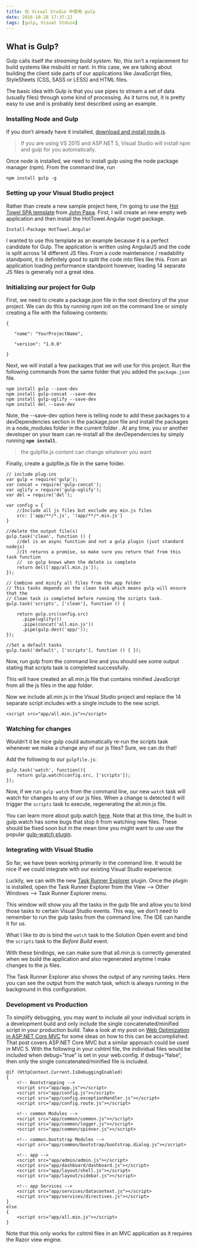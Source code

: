 ```yaml
---
title: 在 Visual Studio 中使用 gulp
date: 2016-10-28 17:37:22
tags: [gulp, Visual Stduio]
---
```


## What is Gulp?
Gulp calls itself *the streaming build system*. No, this isn’t a replacement for build systems like msbuild or nant. In this case, we are talking about building the client side parts of our applications like JavaScript files, StyleSheets (CSS, SASS or LESS) and HTML files.

The basic idea with Gulp is that you use pipes to stream a set of data (usually files) through some kind of processing. As it turns out, it is pretty easy to use and is probably best described using an example.

### Installing Node and Gulp
If you don’t already have it installed, [download and install node.js](http://nodejs.org/).

> If you are using VS 2015 and ASP.NET 5, Visual Studio will install npm and gulp for you automatically.

Once node is installed, we need to install gulp using the node package manager (npm). From the command line, run
```
npm install gulp -g
```

<!--more-->

### Setting up your Visual Studio project
Rather than create a new sample project here, I’m going to use the [Hot Towel SPA template](http://www.johnpapa.net/hot-towel-angular/) from [John Papa](http://www.johnpapa.net/). First, I will create an new empty web application and then install the HotTowel.Angular nuget package.

```
Install-Package HotTowel.Angular
```

I wanted to use this template as an example because it is a perfect candidate for Gulp. The application is written using AngularJS and the code is split across 14 different JS files. From a code maintenance / readability standpoint, it is definitely good to split the code into files like this. From an application loading performance standpoint however, loading 14 separate JS files is generally not a great idea.

### Initializing our project for Gulp
First, we need to create a package.json file in the root directory of the your project. We can do this by running npm init on the command line or simply creating a file with the following contents:

```
{

   "name": "YourProjectName",

   "version": "1.0.0"

}
```

Next, we will install a few packages that we will use for this project. Run the following commands from the same folder that you added the `package.json` file.

```
npm install gulp --save-dev
npm install gulp-concat --save-dev
npm install gulp-uglify --save-dev
npm install del --save-dev
```

Note, the --save-dev option here is telling node to add these packages to a devDependencies section in the package.json file and install the packages in a node_modules folder in the current folder . At any time, you or another developer on your team can re-install all the devDependencies by simply running **`npm install`**.

> the gulpfile.js content can change whatever you want

Finally, create a gulpfile.js file in the same folder.

```
// include plug-ins
var gulp = require('gulp');
var concat = require('gulp-concat');
var uglify = require('gulp-uglify');
var del = require('del');

var config = {
    //Include all js files but exclude any min.js files
    src: ['app/**/*.js', '!app/**/*.min.js']
}

//delete the output file(s)
gulp.task('clean', function () {
    //del is an async function and not a gulp plugin (just standard nodejs)
    //It returns a promise, so make sure you return that from this task function
    //  so gulp knows when the delete is complete
    return del(['app/all.min.js']);
});

// Combine and minify all files from the app folder
// This tasks depends on the clean task which means gulp will ensure that the 
// Clean task is completed before running the scripts task.
gulp.task('scripts', ['clean'], function () {

    return gulp.src(config.src)
      .pipe(uglify())
      .pipe(concat('all.min.js'))
      .pipe(gulp.dest('app/'));
});

//Set a default tasks
gulp.task('default', ['scripts'], function () { });
```

Now, run gulp from the command line and you should see some output stating that scripts task is completed successfully.

This will have created an all.min.js file that contains minified JavaScript from all the js files in the app folder.

Now we include all.min.js in the Visual Studio project and replace the 14 separate script includes with a single include to the new script.

```
<script src="app/all.min.js"></script>
```

### Watching for changes
Wouldn’t it be nice gulp could automatically re-run the scripts task whenever we make a change any of our js files? Sure, we can do that!

Add the following to our `gulpfile.js`:

```
gulp.task('watch', function(){
    return gulp.watch(config.src, ['scripts']);
});
```

Now, if we run `gulp watch` from the command line, our new `watch` task will watch for changes to any of our js files. When a change is detected it will trigger the `scripts` task to execute, regenerating the all.min.js file.

You can learn more about gulp.watch [here](https://github.com/gulpjs/gulp/blob/master/docs/API.md#gulpwatchglob--opts-tasks-or-gulpwatchglob--opts-cb). Note that at this time, the built in gulp.watch has some bugs that stop it from watching new files. These should be fixed soon but in the mean time you might want to use use the popular [gulp-watch plugin](https://github.com/floatdrop/gulp-watch/blob/master/docs/readme.md#starting-tasks-on-events).

### Integrating with Visual Studio

So far, we have been working primarily in the command line. It would be nice if we could integrate with our existing Visual Studio experience.

Luckily, we can with the new [Task Runner Explorer](http://visualstudiogallery.msdn.microsoft.com/8e1b4368-4afb-467a-bc13-9650572db708) plugin. Once the plugin is installed, open the Task Runner Explorer from the View –> Other Windows –> Task Runner Explorer menu.

This window will show you all the tasks in the gulp file and allow you to bind those tasks to certain Visual Studio events. This way, we don’t need to remember to run the gulp tasks from the command line. The IDE can handle it for us.

What I like to do is bind the `watch` task to the Solution Open event and bind the `scripts` task to the *Before Build* event.

With these bindings, we can make sure that all.min.js is correctly generated when we build the application and also regenerated anytime I make changes to the js files.

The Task Runner Explorer also shows the output of any running tasks. Here you can see the output from the watch task, which is always running in the background in this configuration.

### Development vs Production
To simplify debugging, you may want to include all your individual scripts in a development build and only include the single concatenated/minified script in your production build. Take a look at my post on [Web Optimization in ASP.NET Core MVC](http://www.davepaquette.com/archive/2015/05/05/web-optimization-development-and-production-in-asp-net-mvc6.aspx) for some ideas on how to this can be accomplished. That post covers ASP.NET Core MVC but a similar approach could be used in MVC 5. With the following in your cshtml file, the individual files would be included when debug=”true” is set in your web.config. If debug=”false”, then only the single concatenated/minified file is included.

```
@if (HttpContext.Current.IsDebuggingEnabled)
{
    <!-- Bootstrapping -->
    <script src="app/app.js"></script>
    <script src="app/config.js"></script>
    <script src="app/config.exceptionHandler.js"></script>
    <script src="app/config.route.js"></script>

    <!-- common Modules -->
    <script src="app/common/common.js"></script>
    <script src="app/common/logger.js"></script>
    <script src="app/common/spinner.js"></script>

    <!-- common.bootstrap Modules -->
    <script src="app/common/bootstrap/bootstrap.dialog.js"></script>

    <!-- app -->
    <script src="app/admin/admin.js"></script>
    <script src="app/dashboard/dashboard.js"></script>
    <script src="app/layout/shell.js"></script>
    <script src="app/layout/sidebar.js"></script>

    <!-- app Services -->
    <script src="app/services/datacontext.js"></script>
    <script src="app/services/directives.js"></script>
}
else
{
    <script src="app/all.min.js"></script>
}
```

Note that this only works for cshtml files in an MVC application as it requires the Razor view engine.